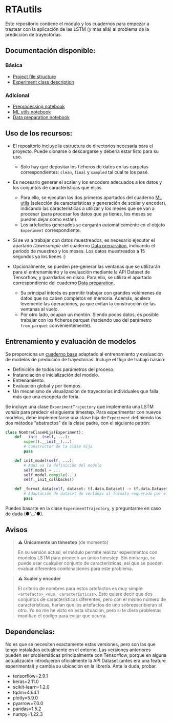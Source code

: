 # RTAutils

Este repositorio contiene el módulo y los cuadernos para empezar a trastear con la aplicación de las LSTM (y más allá) al problema de la predicción de trayectorias.

## Documentación disponible:
### Básica 
- [Project file structure](docs/RTA.0.Structure.md)
- [Experiment class description](docs/RTAutils.experiment.md)

### Adicional
- [Preprocessing notebook](docs/RTA.1.Preprocessing.md)
- [ML utils notebook](docs/RTA.2.ML_utils.md)
- [Data preparation notebook](docs/RTA.3.Data_preparation.md)


## Uso de los recursos:
- El repositorio incluye la estructura de directorios necesaria para el proyecto. Puede clonarse o descargarse y debería estar listo para su uso.
    - Solo hay que depositar los ficheros de datos en las carpetas correspondientes: `clean`, `final` y `sampled` tal cual te los pasé.
- Es necesario generar el scaler y los encoders adecuados a los datos y los conjuntos de características que elijas.
    - Para ello, se ejecutan los dos primeros apartados del cuaderno [ML utils](0.2.ML_utils.ipynb) (selección de características y generación de scaler y encoder), indicando las características a utilizar y los meses que se van a procesar (para procesar los datos que ya tienes, los meses se pueden dejar como están).
    - Los artefactos generados se cargarán automáticamente en el objeto `Experiment` correspondiente.
- Si se va a trabajar con datos muestreados, es necesario ejecutar el apartado *Downsample* del cuaderno [Data preparation](0.3.data_preparation.ipynb), indicando el período de muestreo y los meses. Los datos muestreados a 15 segundos ya los tienes :)

- Opcionalmente, se pueden pre-generar las ventanas que se utilizarán para el entrenamiento y la evaluación mediante la API Dataset de Tensorflow, y guardarlas en disco. Para ello, se utiliza el apartado correspondiente del cuaderno [Data preparation](0.3.data_preparation.ipynb).
    - Su principal interés es permitir trabajar con grandes volúmenes de datos que no caben completos en memoria. Además, acelera levemente las operaciones, ya que evitan la construcción de las ventanas al vuelo.
    - Por otro lado, ocupan un montón. Siendo pocos datos, es posible trabajar con los ficheros parquet (haciendo uso del parámetro `from_parquet` convenientemente).

## Entrenamiento y evaluación de modelos

Se proporciona un [cuaderno base](1.baseTrays.ipynb) adaptado al entrenamiento y evaluación de modelos de predicción de trayectorias. Incluye el flujo de trabajo básico:
- Definición de todos los parámetros del proceso.
- Instanciación e inicialización del modelo.
- Entrenamiento.
- Evaluación global y por tiempos.
- Un mecanismo de visualización de trayectorias individuales que falla más que una escopeta de feria.

Se incluye una clase `ExperimentTrajectory` que implementa una LSTM *vanilla* para predecir el siguiente timestep. Para experimentar con nuevos modelos, debe implementarse una clase hija de `Experiment` definiendo los dos métodos "abstractos" de la clase padre, con el siguiente patrón:

```python
class NombreClaseHija(Experiment):
    def __init__(self, ...):
        super().__init__(...)
        # Constructor de la clase hija
        pass

    def init_model(self, ...):
        # Aquí va la definición del modelo
        self.model = ...
        self.model.compile(...)
        self._init_callbacks()

    def _format_data(self, dataset: tf.data.Dataset) -> tf.data.Dataset:
        # Adaptación de dataset de ventanas al formato requerido por el modelo
        pass
```

Puedes basarte en la clase `ExperimentTrajectory`, y preguntarme en caso de duda (●'◡'●).

## Avisos

> ⚠ **Únicamente un timestep** (de momento)
>
> En su versión actual, el módulo permite realizar experimentos con modelos LSTM para predecir un único timestep. Sin embargo, se puede usar cualquier conjunto de características, así que se pueden evaluar diferentes combinaciones para este problema.

> ⚠ **Scaler y encoder**
>
> El criterio de nombres para estos artefactos es muy simple: `<artefacto>_<num. características>`. Esto quiere decir que dos conjuntos de características diferentes, pero con el mismo número de características, harían que los artefactos de uno sobreescribieran al otro. Yo no me he visto en esta situación, pero si te diera problemas modifico el código para evitar que ocurra.

## Dependencias:

No es que se necesiten exactamente estas versiones, pero son las que tengo instaladas actualmente en el entorno. Las versiones anteriores pueden ser problemáticas principalmente con Tensorflow, porque en alguna actualización introdujeron oficialmente la API Dataset (antes era una feature experimental) y cambia su ubicación en la librería. Ante la duda, probar.

- tensorflow=2.9.1
- keras=2.11.0
- scikit-learn=1.2.0
- tqdm=4.64.1
- plotly=5.9.0
- pyarrow=7.0.0
- pandas=1.5.2
- numpy=1.22.3